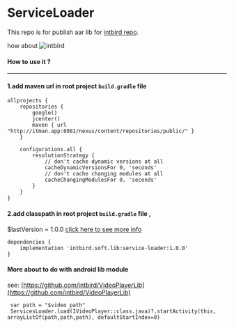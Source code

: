 ServiceLoader
========

This repo is for publish aar lib for  [intbird repo](http://itman.app:8081/nexus/content/repositories/public/).

how about
![intbird](./images/intbird.png)

#### How to use it ?

--------
#### 1.add maven url in root project `build.gradle` file
```
allprojects {
    repositories {
        google()
        jcenter()
        maven { url "http://itman.app:8081/nexus/content/repositories/public/" }
    }

    configurations.all {
        resolutionStrategy {
            // don't cache dynamic versions at all
            cacheDynamicVersionsFor 0, 'seconds'
            // don't cache changing modules at all
            cacheChangingModulesFor 0, 'seconds'
        }
    }
}
```

#### 2.add classpath in root project `build.gradle` file ,
$lastVersion = 1.0.0 [click here to see more info](CHANGELOG.md)

```
dependencies {
    implementation 'intbird.soft.lib:service-loader:1.0.0'
}
```


#### More about to do with android lib module

see: [https://github.com/intbird/VideoPlayerLib](https://github.com/intbird/VideoPlayerLib)

```
 var path = "$video path"
 ServicesLoader.load(IVideoPlayer::class.java)?.startActivity(this, arrayListOf(path,path,path), defaultStartIndex=0)
```
